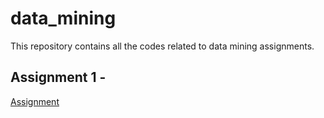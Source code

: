 # data_mining
This repository contains all the codes related to data mining assignments.

## Assignment 1 -

[Assignment](/assignment1/)
